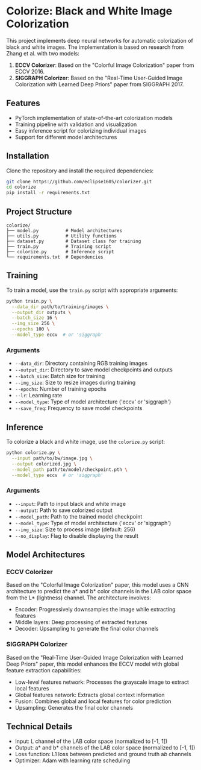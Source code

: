 # Colorize: Black and White Image Colorization

This project implements deep neural networks for automatic colorization of black and white images. The implementation is based on research from Zhang et al. with two models:

1. **ECCV Colorizer**: Based on the "Colorful Image Colorization" paper from ECCV 2016.
2. **SIGGRAPH Colorizer**: Based on the "Real-Time User-Guided Image Colorization with Learned Deep Priors" paper from SIGGRAPH 2017.

## Features

- PyTorch implementation of state-of-the-art colorization models
- Training pipeline with validation and visualization
- Easy inference script for colorizing individual images
- Support for different model architectures

## Installation

Clone the repository and install the required dependencies:

```bash
git clone https://github.com/eclipse1605/colorizer.git
cd colorize
pip install -r requirements.txt
```

## Project Structure

```
colorize/
├── model.py          # Model architectures
├── utils.py          # Utility functions
├── dataset.py        # Dataset class for training
├── train.py          # Training script
├── colorize.py       # Inference script
└── requirements.txt  # Dependencies
```

## Training

To train a model, use the `train.py` script with appropriate arguments:

```bash
python train.py \
  --data_dir path/to/training/images \
  --output_dir outputs \
  --batch_size 16 \
  --img_size 256 \
  --epochs 100 \
  --model_type eccv  # or 'siggraph'
```

### Arguments

- `--data_dir`: Directory containing RGB training images
- `--output_dir`: Directory to save model checkpoints and outputs
- `--batch_size`: Batch size for training
- `--img_size`: Size to resize images during training
- `--epochs`: Number of training epochs
- `--lr`: Learning rate
- `--model_type`: Type of model architecture ('eccv' or 'siggraph')
- `--save_freq`: Frequency to save model checkpoints

## Inference

To colorize a black and white image, use the `colorize.py` script:

```bash
python colorize.py \
  --input path/to/bw/image.jpg \
  --output colorized.jpg \
  --model_path path/to/model/checkpoint.pth \
  --model_type eccv  # or 'siggraph' 
```

### Arguments

- `--input`: Path to input black and white image
- `--output`: Path to save colorized output
- `--model_path`: Path to the trained model checkpoint
- `--model_type`: Type of model architecture ('eccv' or 'siggraph')
- `--img_size`: Size to process image (default: 256)
- `--no_display`: Flag to disable displaying the result

## Model Architectures

### ECCV Colorizer

Based on the "Colorful Image Colorization" paper, this model uses a CNN architecture to predict the a* and b* color channels in the LAB color space from the L* (lightness) channel. The architecture involves:

- Encoder: Progressively downsamples the image while extracting features
- Middle layers: Deep processing of extracted features
- Decoder: Upsampling to generate the final color channels

### SIGGRAPH Colorizer

Based on the "Real-Time User-Guided Image Colorization with Learned Deep Priors" paper, this model enhances the ECCV model with global feature extraction capabilities:

- Low-level features network: Processes the grayscale image to extract local features
- Global features network: Extracts global context information
- Fusion: Combines global and local features for color prediction
- Upsampling: Generates the final color channels

## Technical Details

- Input: L channel of the LAB color space (normalized to [-1, 1])
- Output: a* and b* channels of the LAB color space (normalized to [-1, 1])
- Loss function: L1 loss between predicted and ground truth a*b* channels
- Optimizer: Adam with learning rate scheduling